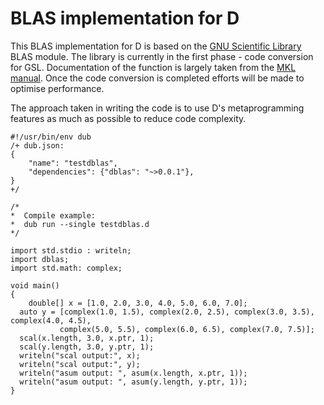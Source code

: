 # BLAS implementation for D

This BLAS implementation for D is based on the [GNU Scientific Library](https://www.gnu.org/software/gsl/manual/) BLAS module. The library is currently in the first phase - code conversion for GSL. Documentation of the function is largely taken from the [MKL manual](https://software.intel.com/en-us/articles/mkl-reference-manual). Once the code conversion is completed efforts will be made to  optimise performance.

The approach taken in writing the code is to use D's metaprogramming features as much as possible to reduce code complexity.

```
#!/usr/bin/env dub
/+ dub.json:
{
    "name": "testdblas",
    "dependencies": {"dblas": "~>0.0.1"},
}
+/

/*
*  Compile example:
*  dub run --single testdblas.d
*/

import std.stdio : writeln;
import dblas;
import std.math: complex;

void main()
{
	double[] x = [1.0, 2.0, 3.0, 4.0, 5.0, 6.0, 7.0];
  auto y = [complex(1.0, 1.5), complex(2.0, 2.5), complex(3.0, 3.5), complex(4.0, 4.5), 
           complex(5.0, 5.5), complex(6.0, 6.5), complex(7.0, 7.5)];
  scal(x.length, 3.0, x.ptr, 1);
  scal(y.length, 3.0, y.ptr, 1);
  writeln("scal output:", x);
  writeln("scal output:", y);
  writeln("asum output: ", asum(x.length, x.ptr, 1));
  writeln("asum output: ", asum(y.length, y.ptr, 1));
}
```

